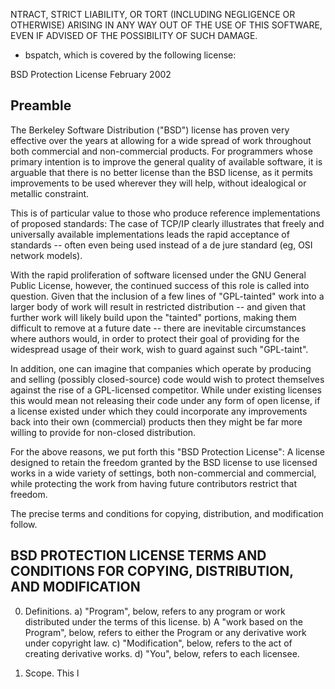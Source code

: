 NTRACT, STRICT LIABILITY, OR TORT
(INCLUDING NEGLIGENCE OR OTHERWISE) ARISING IN ANY WAY OUT OF THE USE
OF THIS SOFTWARE, EVEN IF ADVISED OF THE POSSIBILITY OF SUCH DAMAGE.

- bspatch, which is covered by the following license:

BSD Protection License
February 2002

Preamble
--------

The Berkeley Software Distribution ("BSD") license has proven very effective
over the years at allowing for a wide spread of work throughout both
commercial and non-commercial products.  For programmers whose primary
intention is to improve the general quality of available software, it is
arguable that there is no better license than the BSD license, as it
permits improvements to be used wherever they will help, without idealogical
or metallic constraint.

This is of particular value to those who produce reference implementations
of proposed standards: The case of TCP/IP clearly illustrates that freely
and universally available implementations leads the rapid acceptance of
standards -- often even being used instead of a de jure standard (eg, OSI
network models).

With the rapid proliferation of software licensed under the GNU General
Public License, however, the continued success of this role is called into
question.  Given that the inclusion of a few lines of "GPL-tainted" work
into a larger body of work will result in restricted distribution -- and
given that further work will likely build upon the "tainted" portions,
making them difficult to remove at a future date -- there are inevitable
circumstances where authors would, in order to protect their goal of
providing for the widespread usage of their work, wish to guard against
such "GPL-taint".

In addition, one can imagine that companies which operate by producing and
selling (possibly closed-source) code would wish to protect themselves
against the rise of a GPL-licensed competitor.  While under existing
licenses this would mean not releasing their code under any form of open
license, if a license existed under which they could incorporate any
improvements back into their own (commercial) products then they might be
far more willing to provide for non-closed distribution.

For the above reasons, we put forth this "BSD Protection License": A
license designed to retain the freedom granted by the BSD license to use
licensed works in a wide variety of settings, both non-commercial and
commercial, while protecting the work from having future contributors
restrict that freedom.

The precise terms and conditions for copying, distribution, and
modification follow.

BSD PROTECTION LICENSE
TERMS AND CONDITIONS FOR COPYING, DISTRIBUTION, AND MODIFICATION
----------------------------------------------------------------

0. Definitions.
   a) "Program", below, refers to any program or work distributed under
      the terms of this license.
   b) A "work based on the Program", below, refers to either the Program
      or any derivative work under copyright law.
   c) "Modification", below, refers to the act of creating derivative works.
   d) "You", below, refers to each licensee.

1. Scope.
   This l